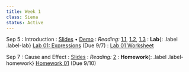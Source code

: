 ```yaml
---
title: Week 1
class: Siena
status: Active
---
```


Sep 5
: Introduction
   : [Slides](https://docs.google.com/presentation/d/1ruTqqc212ZMBUxZhbqczr19FePGo5Mkd5mmcncsbnJs/edit?usp=sharing) &#8226; [Demo](https://data8.datahub.berkeley.edu/hub/user-redirect/git-pull?repo=https%3A%2F%2Fgithub.com%2Fdata-8%2Fmaterials-fa23&urlpath=tree%2Fmaterials-fa23%2Flec%2Flec01%2Flec01.ipynb&branch=main)
: *Reading:* [1.1](https://inferentialthinking.com/chapters/01/1/intro.html), [1.2](https://inferentialthinking.com/chapters/01/2/why-data-science.html), [1.3](https://inferentialthinking.com/chapters/01/3/Plotting_the_Classics.html)
: **Lab**{: .label .label-lab} [Lab 01: Expressions](https://data8.datahub.berkeley.edu/hub/user-redirect/git-pull?repo=https%3A%2F%2Fgithub.com%2Fdata-8%2Fmaterials-fa23&urlpath=tree%2Fmaterials-fa23%2Flab%2Flab01%2Flab01.ipynb) (Due 9/7)
  : [Lab 01 Worksheet](https://drive.google.com/file/d/16fcSSeWqr_ERq6-mJACPq145Ex77emAn/view?usp=drive_link)


Sep 7
: Cause and Effect
  : [Slides](https://docs.google.com/presentation/d/10x4dm3Vo46wndgwtMYdcHfY_8Ya1kiSOECD96cvNP88/edit?usp=sharing)
: *Reading:* [2](https://inferentialthinking.com/chapters/02/causality-and-experiments.html)
: **Homework**{: .label .label-homework} [Homework 01](https://github.com/moustakas/scdv110-fall23-public/blob/main/hw/hw01/hw01.ipynb) (Due 9/10)
